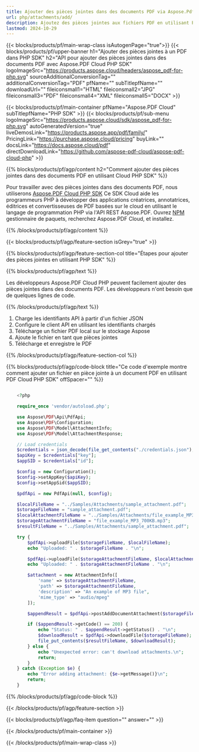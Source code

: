 ```yaml
---
title: Ajouter des pièces jointes dans des documents PDF via Aspose.Pdf Cloud PHP SDK
url: php/attachments/add/
description: Ajoutez des pièces jointes aux fichiers PDF en utilisant PHP et Aspose.PDF Cloud SDK. Intégrez facilement des fichiers de support.
lastmod: 2024-10-29
---
```


{{< blocks/products/pf/main-wrap-class isAutogenPage="true">}}
{{< blocks/products/pf/upper-banner h1="Ajouter des pièces jointes à un PDF dans PHP SDK" h2="API pour ajouter des pièces jointes dans des documents PDF avec Aspose.PDF Cloud PHP SDK" logoImageSrc="https://products.aspose.cloud/headers/aspose_pdf-for-php.svg" sourceAdditionalConversionTag="" additionalConversionTag="PDF" pfName="" subTitlepfName="" downloadUrl="" fileiconsmall1="HTML" fileiconsmall2="JPG" fileiconsmall3="PDF" fileiconsmall4="XML" fileiconsmall5="DOCX" >}}

{{< blocks/products/pf/main-container pfName="Aspose.PDF Cloud" subTitlepfName="PHP SDK" >}}
{{< blocks/products/pf/sub-menu logoImageSrc="https://products.aspose.cloud/sdk/aspose_pdf-for-php.svg"
autoGeneratedVersion="true"
liveDemosLink="https://products.aspose.app/pdf/family/" PricingLink="https://purchase.aspose.cloud/pricing" buyLink="" docsLink="https://docs.aspose.cloud/pdf"  directDownloadLink="https://github.com/aspose-pdf-cloud/aspose-pdf-cloud-php" >}}

{{% blocks/products/pf/agp/content h2="Comment ajouter des pièces jointes dans des documents PDF en utilisant Cloud PHP SDK" %}}

Pour travailler avec des pièces jointes dans des documents PDF, nous utiliserons
[Aspose.PDF Cloud PHP SDK](https://products.aspose.cloud/pdf/php/)
Ce SDK Cloud aide les programmeurs PHP à développer des applications créatrices, annotatrices, éditrices et convertisseuses de PDF basées sur le cloud en utilisant le langage de programmation PHP via l'API REST Aspose.PDF. Ouvrez
[NPM](https://www.npmjs.com/package/asposepdfcloud)
gestionnaire de paquets, recherchez Aspose.PDF Cloud, et installez.

{{% /blocks/products/pf/agp/content %}}

{{< blocks/products/pf/agp/feature-section isGrey="true" >}}

{{% blocks/products/pf/agp/feature-section-col title="Étapes pour ajouter des pièces jointes en utilisant PHP SDK" %}}

{{% blocks/products/pf/agp/text %}}

Les développeurs Aspose.PDF Cloud PHP peuvent facilement ajouter des pièces jointes dans des documents PDF. Les développeurs n'ont besoin que de quelques lignes de code.

{{% /blocks/products/pf/agp/text %}}

1. Charge les identifiants API à partir d'un fichier JSON
1. Configure le client API en utilisant les identifiants chargés
1. Télécharge un fichier PDF local sur le stockage Aspose
1. Ajoute le fichier en tant que pièces jointes
1. Télécharge et enregistre le PDF

{{% /blocks/products/pf/agp/feature-section-col %}}

{{% blocks/products/pf/agp/code-block title="Ce code d'exemple montre comment ajouter un fichier en pièce jointe à un document PDF en utilisant PDF Cloud PHP SDK" offSpacer="" %}}

```php

    <?php

    require_once 'vendor/autoload.php';

    use Aspose\PDF\Api\PdfApi;
    use Aspose\PDF\Configuration;
    use Aspose\PDF\Model\AttachmentInfo;
    use Aspose\PDF\Model\AttachmentResponse;

    // Load credentials
    $credentials = json_decode(file_get_contents("./credentials.json"), true);
    $apiKey = $credentials["key"];
    $appSID = $credentials["id"];

    $config = new Configuration();
    $config->setAppKey($apiKey);
    $config->setAppSid($appSID);

    $pdfApi = new PdfApi(null, $config);

    $localFileName = "../Samples/Attachments/sample_attachment.pdf";
    $storageFileName = "sample_attachment.pdf";
    $localAttachmentFileName = "../Samples/Attachments/file_example_MP3_700KB.mp3";
    $storageAttachmentFileName = "file_example_MP3_700KB.mp3";
    $resultFileName = "../Samples/Attachments/sample_attachment.pdf";

    try {
        $pdfApi->uploadFile($storageFileName, $localFileName);
        echo "Uploaded: " . $storageFileName . "\n";

        $pdfApi->uploadFile($storageAttachmentFileName, $localAttachmentFileName);
        echo "Uploaded: " . $storageAttachmentFileName . "\n";

        $attachment = new AttachmentInfo([
            'name' => $storageAttachmentFileName,
            'path' => $storageAttachmentFileName,
            'description' => "An example of MP3 file",
            'mime_type' => "audio/mpeg"
        ]);

        $appendResult = $pdfApi->postAddDocumentAttachment($storageFileName, $attachment);

        if ($appendResult->getCode() == 200) {
            echo "Status: " . $appendResult->getStatus() . "\n";
            $downloadResult = $pdfApi->downloadFile($storageFileName);
            file_put_contents($resultFileName, $downloadResult);
        } else {
            echo "Unexpected error: can't download attachments.\n";
            return;
        }
    } catch (Exception $e) {
        echo "Error adding attachment: {$e->getMessage()}\n";
        return;
    }
```

{{% /blocks/products/pf/agp/code-block %}}

{{< /blocks/products/pf/agp/feature-section >}}

{{< blocks/products/pf/agp/faq-item question="" answer="" >}}

{{< /blocks/products/pf/main-container >}}

{{< /blocks/products/pf/main-wrap-class >}}
